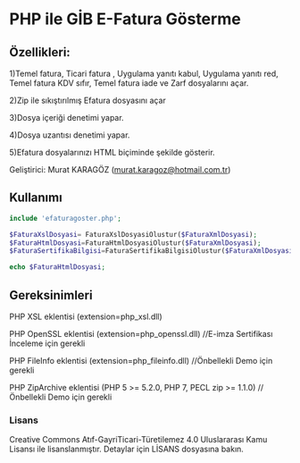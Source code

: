 
# PHP ile GİB E-Fatura Gösterme

## Özellikleri:

1)Temel fatura, Ticari fatura , Uygulama yanıtı kabul, Uygulama yanıtı red, Temel fatura KDV sıfır, Temel fatura iade ve Zarf dosyalarını açar.

2)Zip ile sıkıştırılmış Efatura dosyasını açar

3)Dosya içeriği denetimi yapar.

4)Dosya uzantısı denetimi yapar.

5)Efatura dosyalarınızı HTML biçiminde şekilde gösterir.

Geliştirici: Murat KARAGÖZ (murat.karagoz@hotmail.com.tr)

## Kullanımı
```php
include 'efaturagoster.php';

$FaturaXslDosyasi= FaturaXslDosyasiOlustur($FaturaXmlDosyasi);
$FaturaHtmlDosyasi=FaturaHtmlDosyasiOlustur($FaturaXmlDosyasi);
$FaturaSertifikaBilgisi=FaturaSertifikaBilgisiOlustur($FaturaXmlDosyasi);

echo $FaturaHtmlDosyasi;
 ``` 
 
## Gereksinimleri
PHP XSL eklentisi        (extension=php_xsl.dll)

PHP OpenSSL eklentisi      (extension=php_openssl.dll)    //E-imza Sertifikası İnceleme için gerekli

PHP FileInfo eklentisi   (extension=php_fileinfo.dll)    //Önbellekli Demo için gerekli

PHP ZipArchive eklentisi (PHP 5 >= 5.2.0, PHP 7, PECL zip >= 1.1.0) //Önbellekli Demo için gerekli

### Lisans
Creative Commons Atıf-GayriTicari-Türetilemez 4.0 Uluslararası Kamu Lisansı ile lisanslanmıştır. Detaylar için LİSANS dosyasına bakın.

